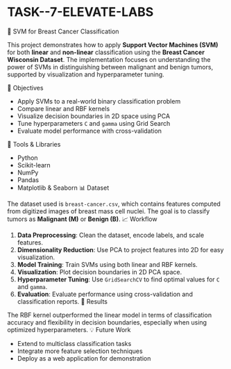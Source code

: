 # TASK--7-ELEVATE-LABS
🧠 SVM for Breast Cancer Classification

This project demonstrates how to apply **Support Vector Machines (SVM)** for both **linear** and **non-linear** classification using the **Breast Cancer Wisconsin Dataset**. The implementation focuses on understanding the power of SVMs in distinguishing between malignant and benign tumors, supported by visualization and hyperparameter tuning.

 📌 Objectives

* Apply SVMs to a real-world binary classification problem
* Compare linear and RBF kernels
* Visualize decision boundaries in 2D space using PCA
* Tune hyperparameters `C` and `gamma` using Grid Search
* Evaluate model performance with cross-validation

 🧰 Tools & Libraries

* Python
* Scikit-learn
* NumPy
* Pandas
* Matplotlib & Seaborn
📊 Dataset

The dataset used is `breast-cancer.csv`, which contains features computed from digitized images of breast mass cell nuclei. The goal is to classify tumors as **Malignant (M)** or **Benign (B)**.
 📈 Workflow

1. **Data Preprocessing**: Clean the dataset, encode labels, and scale features.
2. **Dimensionality Reduction**: Use PCA to project features into 2D for easy visualization.
3. **Model Training**: Train SVMs using both linear and RBF kernels.
4. **Visualization**: Plot decision boundaries in 2D PCA space.
5. **Hyperparameter Tuning**: Use `GridSearchCV` to find optimal values for `C` and `gamma`.
6. **Evaluation**: Evaluate performance using cross-validation and classification reports.
📌 Results

The RBF kernel outperformed the linear model in terms of classification accuracy and flexibility in decision boundaries, especially when using optimized hyperparameters.
💡 Future Work

* Extend to multiclass classification tasks
* Integrate more feature selection techniques
* Deploy as a web application for demonstration

